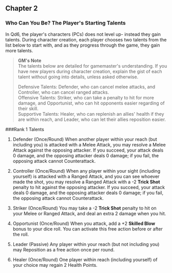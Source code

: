 ## Chapter 2
### Who Can You Be? The Player's Starting Talents

In Qd6, the player's characters (PCs) does not level up- instead they gain talents. During character creation, each player chooses two talents from the list below to start with, and as they progress through the game, they gain more talents.

> **GM's Note**   
> The talents below are detailed for gamemaster's understanding. If you have new players during character creation, explain the gist of each talent without going into details, unless asked otherwise.
>
> Defensive Talents: Defender, who can cancel melee attacks, and Controller, who can cancel ranged attacks.  
> Offensive Talents: Striker, who can take a penalty to hit for more damage, and Opportunist, who can hit opponents easier regarding of their skill.  
> Supportive Talents: Healer, who can replenish an allies' health if they are within reach, and Leader, who can let their allies reposition easier.  

###Rank 1 Talents
1. Defender (Once/Round) When another player within your reach (but including you) is attacked with a Melee Attack, you may resolve a Melee Attack against the opposing attacker. If you succeed, your attack deals 0 damage, and the opposing attacker deals 0 damage; if you fail, the opposing attack cannot Counterattack.

2. Controller (Once/Round) When any player within your sight (including yourself) is attacked with a Ranged Attack, and you can see whoever made the shot, you may resolve a Ranged Attack with a -2 **Trick Shot** penalty to hit against the opposing attacker. If you succeed, your attack deals 0 damage, and the opposing attacker deals 0 damage; if you fail, the opposing attack cannot Counterattack.

3. Striker (Once/Round) You may take a -2 **Trick Shot** penalty to hit on your Melee or Ranged Attack, and deal an extra 2 damage when you hit.

4. Opportunist (Once/Round) When you attack, add a +2 **Skilled Blow** bonus to your dice roll. You can activate this free action before or after the roll.

5. Leader (Passive) Any player within your reach (but not including you) may Reposition as a free action once per round.

6. Healer (Once/Round) One player within reach (including yourself) of your choice may regain 2 Health Points.